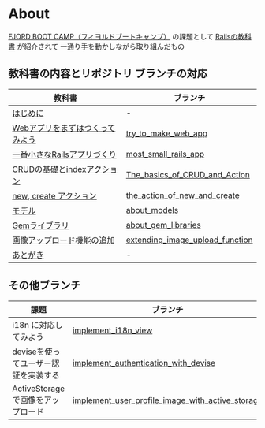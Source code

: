 # About

[FJORD BOOT CAMP（フィヨルドブートキャンプ）](https://bootcamp.fjord.jp/) の課題として [Railsの教科書](http://igarashikuniaki.net/rails_textbook/) が紹介されて 一通り手を動かしながら取り組んだもの

## 教科書の内容とリポジトリ ブランチの対応

|教科書|ブランチ|
|------|--------|
|[はじめに](http://igarashikuniaki.net/rails_textbook/preface.html)| - |
|[Webアプリをまずはつくってみよう](http://igarashikuniaki.net/rails_textbook/my-first-web-app.html)|[try_to_make_web_app](https://github.com/gouf/RailsText_tutorial/tree/try_to_make_web_app)|
|[一番小さなRailsアプリづくり](http://igarashikuniaki.net/rails_textbook/smallest-app.html)|[most_small_rails_app](https://github.com/gouf/RailsText_tutorial/tree/most_small_rails_app)|
|[CRUDの基礎とindexアクション](http://igarashikuniaki.net/rails_textbook/crud.html)|[The_basics_of_CRUD_and_Action](https://github.com/gouf/RailsText_tutorial/tree/The_basics_of_CRUD_and_Action)|
|[new, create アクション](http://igarashikuniaki.net/rails_textbook/new-create.html)|[the_action_of_new_and_create](https://github.com/gouf/RailsText_tutorial/tree/the_action_of_new_and_create)|
|[モデル](http://igarashikuniaki.net/rails_textbook/model.html)|[about_models](https://github.com/gouf/RailsText_tutorial/tree/about_models)|
|[Gemライブラリ](http://igarashikuniaki.net/rails_textbook/gem.html)|[about_gem_libraries](https://github.com/gouf/RailsText_tutorial/tree/about_gem_libraries)|
|[画像アップロード機能の追加](http://igarashikuniaki.net/rails_textbook/picture-upload.html)|[extending_image_upload_function](https://github.com/gouf/RailsText_tutorial/tree/extending_image_upload_function)
|[あとがき](http://igarashikuniaki.net/rails_textbook/postface.html)| - |

## その他ブランチ

|課題|ブランチ|
|----|--------|
|i18n に対応してみよう|[implement_i18n_view](https://github.com/gouf/RailsText_tutorial/tree/implement_i18n_view)
|deviseを使ってユーザー認証を実装する|[implement_authentication_with_devise](https://github.com/gouf/RailsText_tutorial/tree/implement_authentication_with_devise)
|ActiveStorageで画像をアップロード|[implement_user_profile_image_with_active_storage](https://github.com/gouf/RailsText_tutorial/tree/implement_user_profile_image_with_active_storage)
